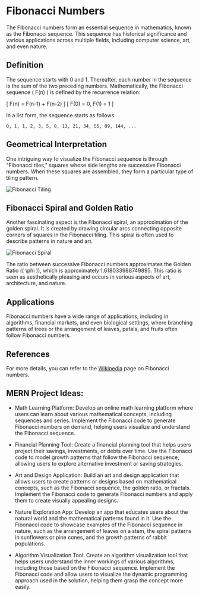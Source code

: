 # Fibonacci Numbers

The Fibonacci numbers form an essential sequence in mathematics, known as the Fibonacci sequence. This sequence has historical significance and various applications across multiple fields, including computer science, art, and even nature.

## Definition

The sequence starts with 0 and 1. Thereafter, each number in the sequence is the sum of the two preceding numbers. Mathematically, the Fibonacci sequence \( F(n) \) is defined by the recurrence relation:

\[ F(n) = F(n-1) + F(n-2) \]
\[ F(0) = 0, F(1) = 1 \]

In a list form, the sequence starts as follows:

`0, 1, 1, 2, 3, 5, 8, 13, 21, 34, 55, 89, 144, ...`

## Geometrical Interpretation

One intriguing way to visualize the Fibonacci sequence is through "Fibonacci tiles," squares whose side lengths are successive Fibonacci numbers. When these squares are assembled, they form a particular type of tiling pattern.

![Fibonacci Tiling](https://upload.wikimedia.org/wikipedia/commons/d/db/34%2A21-FibonacciBlocks.png)

## Fibonacci Spiral and Golden Ratio

Another fascinating aspect is the Fibonacci spiral, an approximation of the golden spiral. It is created by drawing circular arcs connecting opposite corners of squares in the Fibonacci tiling. This spiral is often used to describe patterns in nature and art.

![Fibonacci Spiral](https://upload.wikimedia.org/wikipedia/commons/2/2e/FibonacciSpiral.svg)

The ratio between successive Fibonacci numbers approximates the Golden Ratio (\( \phi \)), which is approximately 1.618033988749895. This ratio is seen as aesthetically pleasing and occurs in various aspects of art, architecture, and nature.

## Applications

Fibonacci numbers have a wide range of applications, including in algorithms, financial markets, and even biological settings, where branching patterns of trees or the arrangement of leaves, petals, and fruits often follow Fibonacci numbers.

## References

For more details, you can refer to the [Wikipedia](https://en.wikipedia.org/wiki/Fibonacci_number) page on Fibonacci numbers.

## MERN Project Ideas:

-   Math Learning Platform:
    Develop an online math learning platform where users can learn about various
    mathematical concepts, including sequences and series. Implement the Fibonacci
    code to generate Fibonacci numbers on demand, helping users visualize and
    understand the Fibonacci sequence.

-   Financial Planning Tool:
    Create a financial planning tool that helps users project their savings,
    investments, or debts over time. Use the Fibonacci code to model growth patterns
    that follow the Fibonacci sequence, allowing users to explore alternative investment
    or saving strategies.

-   Art and Design Application:
    Build an art and design application that allows users to create patterns or designs
    based on mathematical concepts, such as the Fibonacci sequence, the golden ratio, or
    fractals. Implement the Fibonacci code to generate Fibonacci numbers and apply them
    to create visually appealing designs.

-   Nature Exploration App:
    Develop an app that educates users about the natural world and the mathematical
    patterns found in it. Use the Fibonacci code to showcase examples of the Fibonacci
    sequence in nature, such as the arrangement of leaves on a stem, the spiral patterns
    in sunflowers or pine cones, and the growth patterns of rabbit populations.

-   Algorithm Visualization Tool:
    Create an algorithm visualization tool that helps users understand the inner workings
    of various algorithms, including those based on the Fibonacci sequence. Implement the
    Fibonacci code and allow users to visualize the dynamic programming approach used in the
    solution, helping them grasp the concept more easily.
